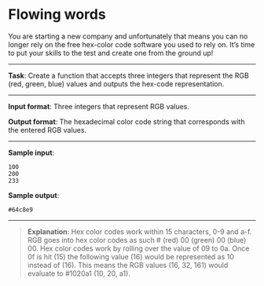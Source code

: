 # Flowing words

You are starting a new company and unfortunately that means you can no longer rely on the free hex-color code software you used to rely on. It’s time to put your skills to the test and create one from the ground up! 
 
---

**Task**: Create a function that accepts three integers that represent the RGB (red, green, blue) values and outputs the hex-code representation. 
 
---

**Input format**: Three integers that represent RGB values. 
 
**Output format**: The hexadecimal color code string that corresponds with the entered RGB values. 
 
---

**Sample input**:  
```
100  
200  
233
``` 
 
**Sample output**:  
```
#64c8e9
```

---

>**Explanation**: Hex color codes work within 15 characters, 0-9 and a-f. RGB goes into hex color codes as such # (red) 00 (green) 00 (blue) 00. Hex color codes work by rolling over the value of 09 to 0a. Once 0f is hit (15) the following value (16) would be represented as 10 instead of (16). This means the RGB values (16, 32, 161) would evaluate to #1020a1 (10, 20, a1).